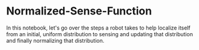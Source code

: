# Normalized-Sense-Function
In this notebook, let's go over the steps a robot takes to help localize itself from an initial, uniform distribution to sensing and updating that distribution and finally normalizing that distribution.
